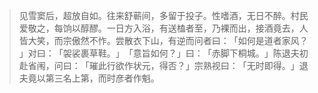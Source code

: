 
> 见雪窦后，超放自如。往来舒蕲间，多留于投子。性嗜酒，无日不醉。村民爱敬之，每饷以醇醪。一日方入浴，有送榼者至，乃裸而出，接酒竟去，人皆大笑，而宗傲然不怍。尝散衣下山，有逆而问者曰：​「如何是道者家风？​」对曰：​「袈裟裹草鞋。​」​「意旨如何？​」曰：​「赤脚下桐城。​」陈退夫初赴省闱，问曰：​「璀此行欲作状元，得否？​」宗熟视曰：​「无时即得。​」退夫竟以第三名上第，而时彦者作魁。
